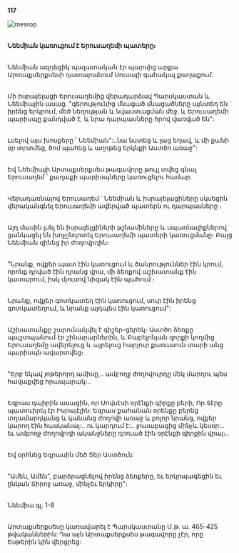 **117**

![mesrop](https://volamar.ru/audio_video/foto/01/detbible/B246.BMP)

\
**Նեեմիան կառուցում է Երուսաղեմի պատերը։**

\
Նեեմիան ազդեցիկ պալատական էր պարսից արքա Արտաքսերքսեսի դատարանում Սուսայի գահակալ քաղաքում:

\
Մի իսրայելացի Երուսաղեմից վերադարձավ Պարսկաստան և Նեեմիային ասաց. "գերությունից մնացած մնացածները այնտեղ են ՝ իրենց երկրում, մեծ նեղության և նվաստացման մեջ. և Երուսաղեմի պարիսպը քանդված է, և նրա դարպասները հրով վառված են":

\
Լսելով այս խոսքերը ՝ Նեեմիան":..նա նստեց և լաց եղավ, և մի քանի օր տրտմեց, ծոմ պահեց և աղոթեց երկնքի Աստծո առաջ":

\
Եվ Նեեմիայի Արտաքսերքսես թագավորը թույլ տվեց գնալ Երուսաղեմ ՝ քաղաքի պարիսպները կառուցելու համար:

\
Վերադառնալով Երուսաղեմ ՝ Նեեմիան և իսրայելացիները սկսեցին վերականգնել Երուսաղեմի ավերված պատերն ու դարպասները ։

\
Այդ մասին լսել են իսրայելցիների թշնամիները և սպառնալիքներով ցանկացել են խոչընդոտել Երուսաղեմի պատերի կառուցմանը։ Բայց Նեեմիան զինեց իր ժողովրդին։

\
"Նրանք, ովքեր պատ էին կառուցում և ծանրություններ էին կրում, որոնք դրված էին դրանց վրա, մի ձեռքով աշխատանք էին կատարում, իսկ մյուսով նիզակ էին պահում ։

\
Նրանք, ովքեր գոտկատեղ էին կառուցում, սուր էին իրենց գոտկատեղում, և նրանք այդպես էին կառուցում":

\
Աշխատանքը շարունակվել է գիշեր-ցերեկ։ Աստծո ձեռքը պաշտպանում էր շինարարներին, և Բաբելոնյան զորքի կողմից Երուսաղեմը ավերելուց և այրելուց հարյուր քառասուն տարի անց պարիսպն ավարտվեց։

\
"Երբ եկավ յոթերորդ ամիսը,.. ամբողջ ժողովուրդը մեկ մարդու պես հավաքվեց հրապարակ։..

\
Եզրաս դպիրին ասացին, որ Մովսէսի օրէնքի գիրքը բերի, Որ Տէրը պատուիրել էր Իսրայէլին: Եզրաս քահանան օրենքը բերեց տղամարդկանց և կանանց ժողովի առաջ և բոլոր նրանց, ովքեր կարող էին հասկանալ:.. ու կարդում է:.. լուսաբացից մինչև կեսօր:.. եւ ամբողջ ժողովրդի ականջները դրուած էին օրէնքի գիրքին վրայ։..

\
Եվ օրհնեց Եզրասին մեծ Տեր Աստծուն:

\
"Ամեն, Ամեն", բարձրացնելով իրենց ձեռքերը, եւ երկրպագեցին եւ ընկան Տիրոջ առաջ, մինչեւ երկիրը":

\
Նեեմիա գլ. 1-8

\
Արտաքսերքսեսը կառավարել է Պարսկաստանը Մ.թ. ա. 465-425 թվականներին: Դա այն Արտաքսերքսես թագավորը չէր, որը Եսթերին կին վերցրեց:
